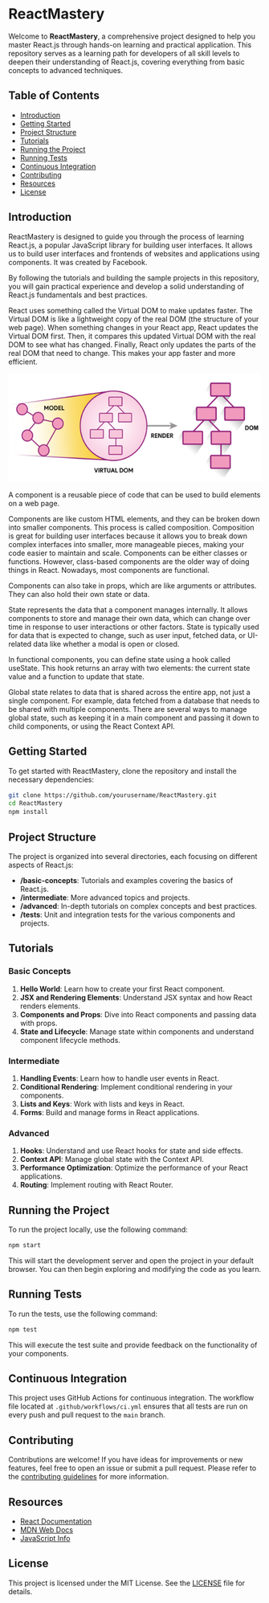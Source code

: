 # ReactMastery

Welcome to **ReactMastery**, a comprehensive project designed to help you master React.js through hands-on learning and practical application. This repository serves as a learning path for developers of all skill levels to deepen their understanding of React.js, covering everything from basic concepts to advanced techniques.

## Table of Contents

- [Introduction](#introduction)
- [Getting Started](#getting-started)
- [Project Structure](#project-structure)
- [Tutorials](#tutorials)
- [Running the Project](#running-the-project)
- [Running Tests](#running-tests)
- [Continuous Integration](#continuous-integration)
- [Contributing](#contributing)
- [Resources](#resources)
- [License](#license)

## Introduction

ReactMastery is designed to guide you through the process of learning React.js, a popular JavaScript library for building user interfaces. 
It allows us to build user interfaces and frontends of websites and applications using components. It was created by Facebook.

By following the tutorials and building the sample projects in this repository, you will gain practical experience and develop a solid understanding of React.js fundamentals and best practices.

React uses something called the Virtual DOM to make updates faster. The Virtual DOM is like a lightweight copy of the real DOM (the structure of your web page). When something changes in your React app, React updates the Virtual DOM first. Then, it compares this updated Virtual DOM with the real DOM to see what has changed. Finally, React only updates the parts of the real DOM that need to change. This makes your app faster and more efficient.

<img src="https://github.com/potatoscript/MyDocuments/blob/main/virtual_dom.png?raw=true" />

A component is a reusable piece of code that can be used to build elements on a web page.

Components are like custom HTML elements, and they can be broken down into smaller components. This process is called composition. Composition is great for building user interfaces because it allows you to break down complex interfaces into smaller, more manageable pieces, making your code easier to maintain and scale. Components can be either classes or functions. However, class-based components are the older way of doing things in React. Nowadays, most components are functional.

Components can also take in props, which are like arguments or attributes. They can also hold their own state or data.

State represents the data that a component manages internally. It allows components to store and manage their own data, which can change over time in response to user interactions or other factors. State is typically used for data that is expected to change, such as user input, fetched data, or UI-related data like whether a modal is open or closed.

In functional components, you can define state using a hook called useState. This hook returns an array with two elements: the current state value and a function to update that state.

Global state relates to data that is shared across the entire app, not just a single component. For example, data fetched from a database that needs to be shared with multiple components. There are several ways to manage global state, such as keeping it in a main component and passing it down to child components, or using the React Context API.

## Getting Started

To get started with ReactMastery, clone the repository and install the necessary dependencies:

```bash
git clone https://github.com/yourusername/ReactMastery.git
cd ReactMastery
npm install
```

## Project Structure

The project is organized into several directories, each focusing on different aspects of React.js:

- **/basic-concepts**: Tutorials and examples covering the basics of React.js.
- **/intermediate**: More advanced topics and projects.
- **/advanced**: In-depth tutorials on complex concepts and best practices.
- **/tests**: Unit and integration tests for the various components and projects.

## Tutorials

### Basic Concepts

1. **Hello World**: Learn how to create your first React component.
2. **JSX and Rendering Elements**: Understand JSX syntax and how React renders elements.
3. **Components and Props**: Dive into React components and passing data with props.
4. **State and Lifecycle**: Manage state within components and understand component lifecycle methods.

### Intermediate

1. **Handling Events**: Learn how to handle user events in React.
2. **Conditional Rendering**: Implement conditional rendering in your components.
3. **Lists and Keys**: Work with lists and keys in React.
4. **Forms**: Build and manage forms in React applications.

### Advanced

1. **Hooks**: Understand and use React hooks for state and side effects.
2. **Context API**: Manage global state with the Context API.
3. **Performance Optimization**: Optimize the performance of your React applications.
4. **Routing**: Implement routing with React Router.

## Running the Project

To run the project locally, use the following command:

```bash
npm start
```

This will start the development server and open the project in your default browser. You can then begin exploring and modifying the code as you learn.

## Running Tests

To run the tests, use the following command:

```bash
npm test
```

This will execute the test suite and provide feedback on the functionality of your components.

## Continuous Integration

This project uses GitHub Actions for continuous integration. The workflow file located at `.github/workflows/ci.yml` ensures that all tests are run on every push and pull request to the `main` branch.

## Contributing

Contributions are welcome! If you have ideas for improvements or new features, feel free to open an issue or submit a pull request. Please refer to the [contributing guidelines](CONTRIBUTING.md) for more information.

## Resources

- [React Documentation](https://reactjs.org/docs/getting-started.html)
- [MDN Web Docs](https://developer.mozilla.org/en-US/docs/Web/JavaScript)
- [JavaScript Info](https://javascript.info/)

## License

This project is licensed under the MIT License. See the [LICENSE](LICENSE) file for details.
